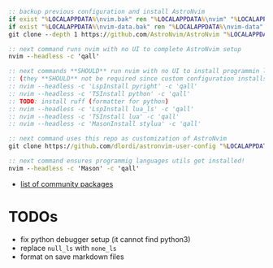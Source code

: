```bat
:: backup previous configuration and install AstroNvim
if exist "%LOCALAPPDATA%\nvim.bak" ren "%LOCALAPPDATA%\nvim" "%LOCALAPPDATA%\nvim.bak"
if exist "%LOCALAPPDATA%\nvim-data.bak" ren "%LOCALAPPDATA%\nvim-data" "%LOCALAPPDATA%\nvim-data.bak"
git clone --depth 1 https://github.com/AstroNvim/AstroNvim "%LOCALAPPDATA%\nvim"

:: next command runs nvim with no UI to complete AstroNvim setup
nvim --headless -c 'qall'

:: next commands **SHOULD** run nvim with no UI to install programmin languages utils
:: (they **SHOULD** not be required since custom configuration installs them automatically)
:: nvim --headless -c 'LspInstall pyright' -c 'qall'
:: nvim --headless -c 'TSInstall python' -c 'qall'
:: TODO: install ruff (formatter for python)
:: nvim --headless -c 'LspInstall lua_ls' -c 'qall'
:: nvim --headless -c 'TSInstall lua' -c 'qall'
:: nvim --headless -c 'MasonInstall stylua' -c 'qall'

:: next command uses this repo as customization of AstroNvim
git clone https://github.com/dlordi/astronvim-user-config "%LOCALAPPDATA%\nvim\lua\user"

:: next command ensures programmig languages utils get installed!
nvim --headless -c 'Mason' -c 'qall'
```

- [list of community packages](https://github.com/AstroNvim/astrocommunity/tree/main)

# TODOs

- fix python debugger setup (it cannot find python3)
- replace `null_ls` with `none_ls`
- format on save markdown files
